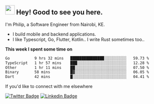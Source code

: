 <h2><img src="https://slackmojis.com/emojis/3643-cool-doge/download" width="30"/> Hey! Good to see you here.</h2>

<p>I'm Philip, a Software Engineer from Nairobi, KE. 

- I build mobile and backend applications.
- I like Typescript, Go, Flutter, Kotlin.. I write Rust sometimes too..</p>

**This week I spent some time on**
<!--START_SECTION:waka-->

```txt
Go           9 hrs 32 mins   ███████████████░░░░░░░░░░   59.73 %
TypeScript   1 hr 57 mins    ███░░░░░░░░░░░░░░░░░░░░░░   12.28 %
Other        1 hr 11 mins    ██░░░░░░░░░░░░░░░░░░░░░░░   07.50 %
Binary       58 mins         █▓░░░░░░░░░░░░░░░░░░░░░░░   06.05 %
Dart         42 mins         █░░░░░░░░░░░░░░░░░░░░░░░░   04.41 %
```

<!--END_SECTION:waka-->

If you'd like to connect with me elsewhere

[![Twitter Badge](https://img.shields.io/badge/-Twitter-1ca0f1?style=flat-square&labelColor=1ca0f1&logo=twitter&logoColor=white&link=https://twitter.com/_diogorodrigues)](https://twitter.com/kimathiphil)  [![Linkedin Badge](https://img.shields.io/badge/-LinkedIn-blue?style=flat-square&logo=Linkedin&logoColor=white&link=https://www.linkedin.com/in/philip-kimathi-2604a9114/)](https://www.linkedin.com/in/philip-kimathi-2604a9114/)
